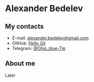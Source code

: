 # Alexander Bedelev

## My contacts 
* E-mail: alexander.bedelev@gmail.com
* GitHub: [Hello Git](https://github.com/na-bal)
* Telegram: [@Ohio_blue-Tip](https://t.me/ohio_blue-Tip)

## About me
Later